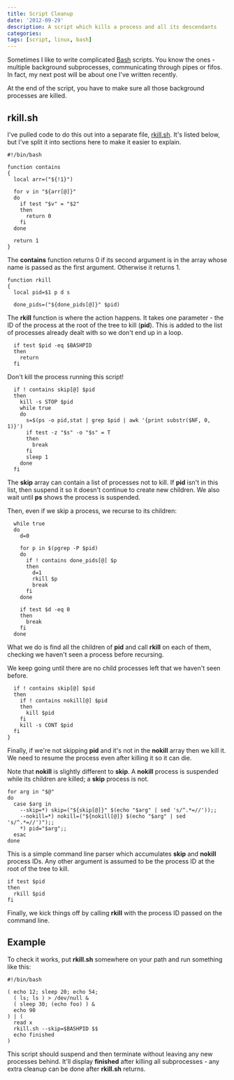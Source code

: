 ```yaml
---
title: Script Cleanup
date: '2012-09-29'
description: A script which kills a process and all its descendants
categories:
tags: [script, linux, bash]
---
```


Sometimes I like to write complicated [Bash](http://www.gnu.org/software/bash/bash.html) scripts. You know the ones - multiple background subprocesses,
communicating through pipes or fifos. In fact, my next post will be about
one I've written recently.

At the end of the script, you have to make sure all those background processes
are killed.

rkill.sh
--------
I've pulled code to do this out into a separate file, [rkill.sh](https://gist.github.com/3808428#file-rkill-sh).
It's listed below, but I've split it into sections here to make it easier to
explain.

    #!/bin/bash
    
    function contains
    {
      local arr=("${!1}")
    
      for v in "${arr[@]}"
      do
        if test "$v" = "$2"
        then
          return 0
        fi
      done
    
      return 1
    }

The __contains__ function returns 0 if its second argument is in the array whose
name is passed as the first argument. Otherwise it returns 1.
    
    function rkill
    {
      local pid=$1 p d s
    
      done_pids=("${done_pids[@]}" $pid)

The __rkill__ function is where the action happens. It takes one parameter -
the ID of the process at the root of the tree to kill (__pid__). This is added
to the list of processes already dealt with so we don't end up in a loop.
    
      if test $pid -eq $BASHPID
      then
        return
      fi

Don't kill the process running this script!
    
      if ! contains skip[@] $pid
      then
        kill -s STOP $pid
        while true
        do
          s=$(ps -o pid,stat | grep $pid | awk '{print substr($NF, 0, 1)}')
          if test -z "$s" -o "$s" = T
          then
            break
          fi
          sleep 1
        done
      fi

The __skip__ array can contain a list of processes not to kill. If __pid__
isn't in this list, then suspend it so it doesn't continue to create new
children. We also wait until __ps__ shows the process is suspended.

Then, even if we skip a process, we recurse to its children:
    
      while true
      do
        d=0
    
        for p in $(pgrep -P $pid)
        do
          if ! contains done_pids[@] $p
          then
            d=1
            rkill $p
            break
          fi
        done
    
        if test $d -eq 0
        then
          break
        fi
      done

What we do is find all the children of __pid__ and call __rkill__ on
each of them, checking we haven't seen a process before recursing.

We keep going until there are no child processes left that we haven't seen
before.
    
      if ! contains skip[@] $pid
      then
        if ! contains nokill[@] $pid
        then
          kill $pid
        fi
        kill -s CONT $pid
      fi
    }

Finally, if we're not skipping __pid__ and it's not in the __nokill__ array
then we kill it. We need to resume the process even after killing it so it can
die.

Note that __nokill__ is slightly different to __skip__. A __nokill__ process
is suspended while its children are killed; a __skip__ process is not.
    
    for arg in "$@"
    do
      case $arg in
        --skip=*) skip=("${skip[@]}" $(echo "$arg" | sed 's/^.*=//'));;
        --nokill=*) nokill=("${nokill[@]} $(echo "$arg" | sed 's/^.*=//')");;
        *) pid="$arg";;
      esac
    done  

This is a simple command line parser which accumulates __skip__ and __nokill__
process IDs. Any other argument is assumed to be the process ID at the root
of the tree to kill.
    
    if test $pid
    then
      rkill $pid
    fi

Finally, we kick things off by calling __rkill__ with the process ID passed on
the command line.

Example
-------

To check it works, put __rkill.sh__ somewhere on your path and run something
like this:

    #!/bin/bash

    ( echo 12; sleep 20; echo 54;
      ( ls; ls ) > /dev/null &
      ( sleep 30; (echo foo) ) &
      echo 90
    ) | (
      read x
      rkill.sh --skip=$BASHPID $$
      echo finished
    )

This script should suspend and then terminate without leaving any new processes
behind. It'll display __finished__ after killing all subprocesses - any extra
cleanup can be done after __rkill.sh__ returns.

